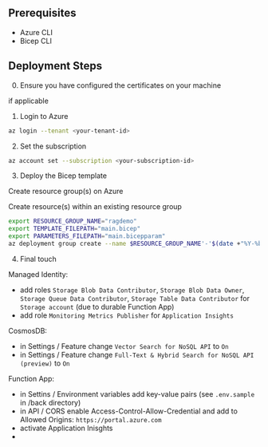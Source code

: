 ## Prerequisites

- Azure CLI
- Bicep CLI

## Deployment Steps

0. Ensure you have configured the certificates on your machine

if applicable

1. Login to Azure

```sh
az login --tenant <your-tenant-id>
```

2. Set the subscription

```sh
az account set --subscription <your-subscription-id>
```

3. Deploy the Bicep template

Create resource group(s) on Azure

Create resource(s) within an existing resource group
```sh
export RESOURCE_GROUP_NAME="ragdemo"
export TEMPLATE_FILEPATH="main.bicep"
export PARAMETERS_FILEPATH="main.bicepparam"
az deployment group create --name $RESOURCE_GROUP_NAME'-'$(date +"%Y-%b-%d") --resource-group $RESOURCE_GROUP_NAME --template-file $TEMPLATE_FILEPATH --parameters $PARAMETERS_FILEPATH 
```

4. Final touch

Managed Identity:
* add roles `Storage Blob Data Contributor`, `Storage Blob Data Owner`, `Storage Queue Data Contributor`, `Storage Table Data Contributor` for `
Storage account` (due to durable Function App)
* add role `Monitoring Metrics Publisher` for `Application Insights`

CosmosDB: 
* in Settings / Feature change `Vector Search for NoSQL API` to `On`
* in Settings / Feature change `Full-Text & Hybrid Search for NoSQL API (preview)` to `On`

Function App: 
* in Settins / Environment variables add key-value pairs (see `.env.sample` in /back directory)
* in API / CORS enable Access-Control-Allow-Credential and add to Allowed Origins: `https://portal.azure.com`
* activate Application Inisghts
* 
